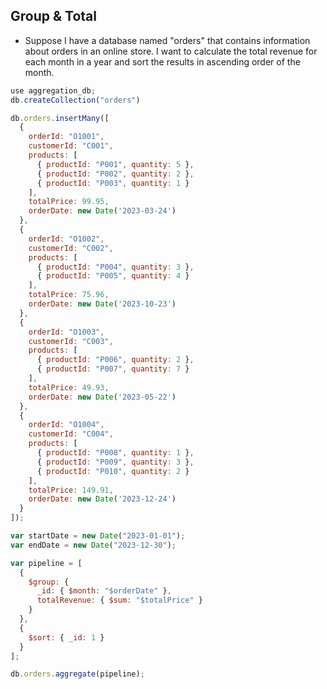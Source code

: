 ## Group & Total

* Suppose I have a database named "orders" that contains information about orders in an online store. I want to calculate the total revenue for each month in a year and sort the results in ascending order of the month.

```javascript
use aggregation_db;
db.createCollection("orders")

db.orders.insertMany([
  {
    orderId: "O1001",
    customerId: "C001",
    products: [
      { productId: "P001", quantity: 5 },
      { productId: "P002", quantity: 2 },
      { productId: "P003", quantity: 1 }
    ],
    totalPrice: 99.95,
    orderDate: new Date('2023-03-24')
  },
  {
    orderId: "O1002",
    customerId: "C002",
    products: [
      { productId: "P004", quantity: 3 },
      { productId: "P005", quantity: 4 }
    ],
    totalPrice: 75.96,
    orderDate: new Date('2023-10-23')
  },
  {
    orderId: "O1003",
    customerId: "C003",
    products: [
      { productId: "P006", quantity: 2 },
      { productId: "P007", quantity: 7 }
    ],
    totalPrice: 49.93,
    orderDate: new Date('2023-05-22')
  },
  {
    orderId: "O1004",
    customerId: "C004",
    products: [
      { productId: "P008", quantity: 1 },
      { productId: "P009", quantity: 3 },
      { productId: "P010", quantity: 2 }
    ],
    totalPrice: 149.91,
    orderDate: new Date('2023-12-24')
  }
]);

var startDate = new Date("2023-01-01");
var endDate = new Date("2023-12-30");

var pipeline = [
  {
    $group: {
      _id: { $month: "$orderDate" },
      totalRevenue: { $sum: "$totalPrice" }
    }
  },
  {
    $sort: { _id: 1 }
  }
];

db.orders.aggregate(pipeline);
```